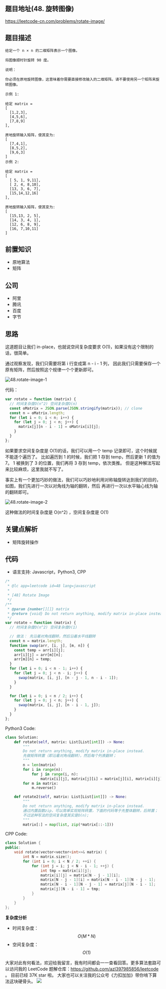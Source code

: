 ## 题目地址(48. 旋转图像)

https://leetcode-cn.com/problems/rotate-image/

## 题目描述

```
给定一个 n × n 的二维矩阵表示一个图像。

将图像顺时针旋转 90 度。

说明：

你必须在原地旋转图像，这意味着你需要直接修改输入的二维矩阵。请不要使用另一个矩阵来旋转图像。

示例 1:

给定 matrix =
[
  [1,2,3],
  [4,5,6],
  [7,8,9]
],

原地旋转输入矩阵，使其变为:
[
  [7,4,1],
  [8,5,2],
  [9,6,3]
]
示例 2:

给定 matrix =
[
  [ 5, 1, 9,11],
  [ 2, 4, 8,10],
  [13, 3, 6, 7],
  [15,14,12,16]
],

原地旋转输入矩阵，使其变为:
[
  [15,13, 2, 5],
  [14, 3, 4, 1],
  [12, 6, 8, 9],
  [16, 7,10,11]
]

```

## 前置知识

- 原地算法
- 矩阵

## 公司

- 阿里
- 腾讯
- 百度
- 字节

## 思路

这道题目让我们 in-place，也就说空间复杂度要求 O(1)，如果没有这个限制的话，很简单。

通过观察发现，我们只需要将第 i 行变成第 n - i - 1 列， 因此我们只需要保存一个原有矩阵，然后按照这个规律一个个更新即可。

![48.rotate-image-1](https://tva1.sinaimg.cn/large/007S8ZIlly1ghlty9mstdj30n0081q36.jpg)

代码：

```js
var rotate = function (matrix) {
  // 时间复杂度O(n^2) 空间复杂度O(n)
  const oMatrix = JSON.parse(JSON.stringify(matrix)); // clone
  const n = oMatrix.length;
  for (let i = 0; i < n; i++) {
    for (let j = 0; j < n; j++) {
      matrix[j][n - i - 1] = oMatrix[i][j];
    }
  }
};
```

如果要求空间复杂度是 O(1)的话，我们可以用一个 temp 记录即可，这个时候就不能逐个遍历了。
比如遍历到 1 的时候，我们把 1 存到 temp，然后更新 1 的值为 7。 1 被换到了 3 的位置，我们再将 3 存到 temp，依次类推。
但是这种解法写起来比较麻烦，这里我就不写了。

事实上有一个更加巧妙的做法，我们可以巧妙地利用对称轴旋转达到我们的目的，如图，我们先进行一次以对角线为轴的翻转，然后
再进行一次以水平轴心线为轴的翻转即可。

![48.rotate-image-2](https://tva1.sinaimg.cn/large/007S8ZIlly1ghltyaj6f1j30my0aegma.jpg)

这种做法的时间复杂度是 O(n^2) ，空间复杂度是 O(1)

## 关键点解析

- 矩阵旋转操作

## 代码

- 语言支持: Javascript，Python3, CPP

```js
/*
 * @lc app=leetcode id=48 lang=javascript
 *
 * [48] Rotate Image
 */
/**
 * @param {number[][]} matrix
 * @return {void} Do not return anything, modify matrix in-place instead.
 */
var rotate = function (matrix) {
  // 时间复杂度O(n^2) 空间复杂度O(1)

  // 做法： 先沿着对角线翻转，然后沿着水平线翻转
  const n = matrix.length;
  function swap(arr, [i, j], [m, n]) {
    const temp = arr[i][j];
    arr[i][j] = arr[m][n];
    arr[m][n] = temp;
  }
  for (let i = 0; i < n - 1; i++) {
    for (let j = 0; j < n - i; j++) {
      swap(matrix, [i, j], [n - j - 1, n - i - 1]);
    }
  }

  for (let i = 0; i < n / 2; i++) {
    for (let j = 0; j < n; j++) {
      swap(matrix, [i, j], [n - i - 1, j]);
    }
  }
};
```

Python3 Code:

```Python
class Solution:
    def rotate(self, matrix: List[List[int]]) -> None:
        """
        Do not return anything, modify matrix in-place instead.
        先做矩阵转置（即沿着对角线翻转），然后每个列表翻转；
        """
        n = len(matrix)
        for i in range(n):
            for j in range(i, n):
                matrix[i][j], matrix[j][i] = matrix[j][i], matrix[i][j]
        for m in matrix:
            m.reverse()

    def rotate2(self, matrix: List[List[int]]) -> None:
        """
        Do not return anything, modify matrix in-place instead.
        通过内置函数zip，可以简单实现矩阵转置，下面的代码等于先整体翻转，后转置；
        不过这种写法的空间复杂度其实是O(n);
        """
        matrix[:] = map(list, zip(*matrix[::-1]))
```

CPP Code:

```cpp
class Solution {
public:
    void rotate(vector<vector<int>>& matrix) {
        int N = matrix.size();
        for (int i = 0; i < N / 2; ++i) {
            for (int j = i; j < N - i - 1; ++j) {
                int tmp = matrix[i][j];
                matrix[i][j] = matrix[N - j - 1][i];
                matrix[N - j - 1][i] = matrix[N - i - 1][N - j - 1];
                matrix[N - i - 1][N - j - 1] = matrix[j][N - i - 1];
                matrix[j][N - i - 1] = tmp;
            }
        }
    }
};
```

**复杂度分析**

- 时间复杂度：$$O(M * N)$$
- 空间复杂度：$$O(1)$$

大家对此有何看法，欢迎给我留言，我有时间都会一一查看回答。更多算法套路可以访问我的 LeetCode 题解仓库：https://github.com/azl397985856/leetcode 。 目前已经 37K star 啦。
大家也可以关注我的公众号《力扣加加》带你啃下算法这块硬骨头。
![](https://tva1.sinaimg.cn/large/007S8ZIlly1gfcuzagjalj30p00dwabs.jpg)
